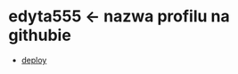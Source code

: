 # edyta555 <- nazwa profilu na githubie

- [deploy](webapp-daftacademy-2-f1rt9bz4i-edyta555.vercel.app)